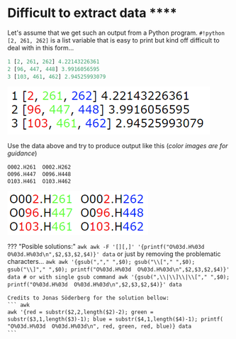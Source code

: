 # Difficult to extract data ****
Let's assume that we get such an output from a Python program. `#!python [2, 261, 262]` is a list variable that is easy to print but kind off difficult to deal with in this form...
``` python
1 [2, 261, 262] 4.22143226361
2 [96, 447, 448] 3.9916056595
3 [103, 461, 462] 2.94525993079
```
![input](../images/pdata1.png)

Use the data above and try to produce output like this (_color images are for guidance_)
```
O002.H261  O002.H262
O096.H447  O096.H448
O103.H461  O103.H462
```
![input](../images/pdata2.png)


??? "Posible solutions:"
    ``` awk
    awk -F '[][,]' '{printf("O%03d.H%03d  O%03d.H%03d\n",$2,$3,$2,$4)}' data
    ``` 
    or 
    just by removing the problematic characters...
    ``` awk
    awk '{gsub(","," ",$0); gsub("\\["," ",$0); gsub("\\]"," ",$0); printf("O%03d.H%03d  O%03d.H%03d\n",$2,$3,$2,$4)}' data
    # or with single gsub command
    awk '{gsub(",\\|\\]\\|\\["," ",$0); printf("O%03d.H%03d  O%03d.H%03d\n",$2,$3,$2,$4)}' data
    ``` 
    
    Credits to Jonas Söderberg for the solution bellow:
    ``` awk
    awk '{red = substr($2,2,length($2)-2); green = substr($3,1,length($3)-1); blue = substr($4,1,length($4)-1); printf( "O%03d.H%03d  O%03d.H%03d\n", red, green, red, blue)} data
    ``` 
